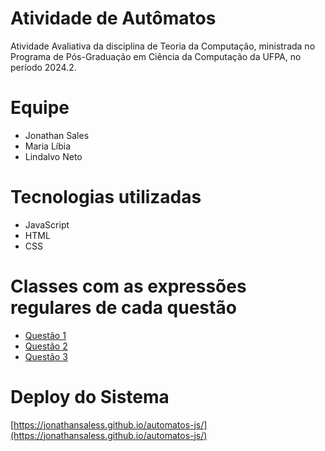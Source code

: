 # Atividade de Autômatos
Atividade Avaliativa da disciplina de Teoria da Computação, ministrada no Programa de Pós-Graduação em Ciência da Computação da UFPA, no período 2024.2.

# Equipe
- Jonathan Sales
- Maria Líbia
- Lindalvo Neto

# Tecnologias utilizadas
- JavaScript
- HTML
- CSS

# Classes com as expressões regulares de cada questão
- [Questão 1](./js/)
- [Questão 2](./js/)
- [Questão 3](./js/)

# Deploy do Sistema
[https://jonathansaless.github.io/automatos-js/](https://jonathansaless.github.io/automatos-js/)
